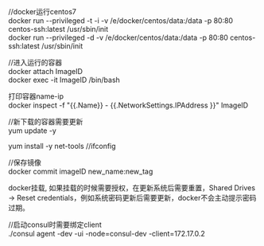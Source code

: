 //docker运行centos7  
docker run --privileged -t -i -v /e/docker/centos/data:/data -p 80:80 centos-ssh:latest /usr/sbin/init  
docker run --privileged -d -v /e/docker/centos/data:/data -p 80:80 centos-ssh:latest /usr/sbin/init  

//进入运行的容器  
docker attach ImageID  
docker exec -it ImageID /bin/bash  

打印容器name-ip  
docker inspect -f "{{.Name}} - {{.NetworkSettings.IPAddress }}" ImageID  

//新下载的容器需要更新  
yum update -y  
  
yum install -y net-tools //ifconfig  

//保存镜像  
docker commit imageID new_name:new_tag  

docker挂载,	如果挂载的时候需要授权，在更新系统后需要重置，Shared Drives -> Reset credentials，例如系统密码更新后需要更新，docker不会主动提示密码过期。

//启动consul时需要绑定client  
./consul agent -dev -ui -node=consul-dev -client=172.17.0.2
